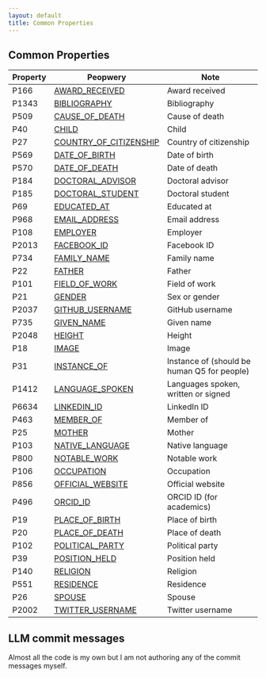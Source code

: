 ```yaml
---
layout: default
title: Common Properties
---
```


## Common Properties

<!-- prettier-ignore -->
| Property | Peopwery | Note | 
| --- | --- | --- | 
| P166 | [AWARD_RECEIVED](https://www.wikidata.org/wiki/Property:P166) | Award received | 
| P1343 | [BIBLIOGRAPHY](https://www.wikidata.org/wiki/Property:P1343) | Bibliography | 
| P509 | [CAUSE_OF_DEATH](https://www.wikidata.org/wiki/Property:P509) | Cause of death | 
| P40 | [CHILD](https://www.wikidata.org/wiki/Property:P40) | Child | 
| P27 | [COUNTRY_OF_CITIZENSHIP](https://www.wikidata.org/wiki/Property:P27) | Country of citizenship | 
| P569 | [DATE_OF_BIRTH](https://www.wikidata.org/wiki/Property:P569) | Date of birth | 
| P570 | [DATE_OF_DEATH](https://www.wikidata.org/wiki/Property:P570) | Date of death | 
| P184 | [DOCTORAL_ADVISOR](https://www.wikidata.org/wiki/Property:P184) | Doctoral advisor | 
| P185 | [DOCTORAL_STUDENT](https://www.wikidata.org/wiki/Property:P185) | Doctoral student | 
| P69 | [EDUCATED_AT](https://www.wikidata.org/wiki/Property:P69) | Educated at | 
| P968 | [EMAIL_ADDRESS](https://www.wikidata.org/wiki/Property:P968) | Email address | 
| P108 | [EMPLOYER](https://www.wikidata.org/wiki/Property:P108) | Employer | 
| P2013 | [FACEBOOK_ID](https://www.wikidata.org/wiki/Property:P2013) | Facebook ID | 
| P734 | [FAMILY_NAME](https://www.wikidata.org/wiki/Property:P734) | Family name | 
| P22 | [FATHER](https://www.wikidata.org/wiki/Property:P22) | Father | 
| P101 | [FIELD_OF_WORK](https://www.wikidata.org/wiki/Property:P101) | Field of work | 
| P21 | [GENDER](https://www.wikidata.org/wiki/Property:P21) | Sex or gender | 
| P2037 | [GITHUB_USERNAME](https://www.wikidata.org/wiki/Property:P2037) | GitHub username | 
| P735 | [GIVEN_NAME](https://www.wikidata.org/wiki/Property:P735) | Given name | 
| P2048 | [HEIGHT](https://www.wikidata.org/wiki/Property:P2048) | Height | 
| P18 | [IMAGE](https://www.wikidata.org/wiki/Property:P18) | Image | 
| P31 | [INSTANCE_OF](https://www.wikidata.org/wiki/Property:P31) | Instance of (should be human Q5 for people) | 
| P1412 | [LANGUAGE_SPOKEN](https://www.wikidata.org/wiki/Property:P1412) | Languages spoken, written or signed | 
| P6634 | [LINKEDIN_ID](https://www.wikidata.org/wiki/Property:P6634) | LinkedIn ID | 
| P463 | [MEMBER_OF](https://www.wikidata.org/wiki/Property:P463) | Member of | 
| P25 | [MOTHER](https://www.wikidata.org/wiki/Property:P25) | Mother | 
| P103 | [NATIVE_LANGUAGE](https://www.wikidata.org/wiki/Property:P103) | Native language | 
| P800 | [NOTABLE_WORK](https://www.wikidata.org/wiki/Property:P800) | Notable work | 
| P106 | [OCCUPATION](https://www.wikidata.org/wiki/Property:P106) | Occupation | 
| P856 | [OFFICIAL_WEBSITE](https://www.wikidata.org/wiki/Property:P856) | Official website | 
| P496 | [ORCID_ID](https://www.wikidata.org/wiki/Property:P496) | ORCID ID (for academics) | 
| P19 | [PLACE_OF_BIRTH](https://www.wikidata.org/wiki/Property:P19) | Place of birth | 
| P20 | [PLACE_OF_DEATH](https://www.wikidata.org/wiki/Property:P20) | Place of death | 
| P102 | [POLITICAL_PARTY](https://www.wikidata.org/wiki/Property:P102) | Political party | 
| P39 | [POSITION_HELD](https://www.wikidata.org/wiki/Property:P39) | Position held | 
| P140 | [RELIGION](https://www.wikidata.org/wiki/Property:P140) | Religion | 
| P551 | [RESIDENCE](https://www.wikidata.org/wiki/Property:P551) | Residence | 
| P26 | [SPOUSE](https://www.wikidata.org/wiki/Property:P26) | Spouse | 
| P2002 | [TWITTER_USERNAME](https://www.wikidata.org/wiki/Property:P2002) | Twitter username |

## LLM commit messages

Almost all the code is my own but I am not authoring any of the commit messages myself.
